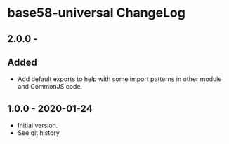 # base58-universal ChangeLog

## 2.0.0 -

## Added
- Add default exports to help with some import patterns in other module and
  CommonJS code.

## 1.0.0 - 2020-01-24

- Initial version.
- See git history.
